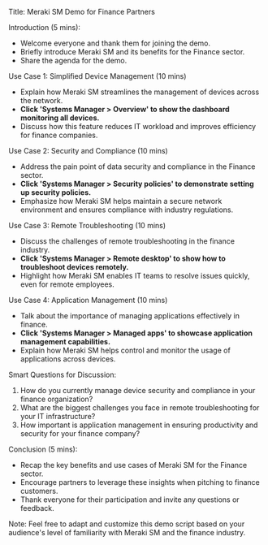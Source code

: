 Title: Meraki SM Demo for Finance Partners

Introduction (5 mins):
- Welcome everyone and thank them for joining the demo.
- Briefly introduce Meraki SM and its benefits for the Finance sector.
- Share the agenda for the demo.

Use Case 1: Simplified Device Management (10 mins)
- Explain how Meraki SM streamlines the management of devices across the network.
- **Click 'Systems Manager > Overview' to show the dashboard monitoring all devices.**
- Discuss how this feature reduces IT workload and improves efficiency for finance companies.

Use Case 2: Security and Compliance (10 mins)
- Address the pain point of data security and compliance in the Finance sector.
- **Click 'Systems Manager > Security policies' to demonstrate setting up security policies.**
- Emphasize how Meraki SM helps maintain a secure network environment and ensures compliance with industry regulations.

Use Case 3: Remote Troubleshooting (10 mins)
- Discuss the challenges of remote troubleshooting in the finance industry.
- **Click 'Systems Manager > Remote desktop' to show how to troubleshoot devices remotely.**
- Highlight how Meraki SM enables IT teams to resolve issues quickly, even for remote employees.

Use Case 4: Application Management (10 mins)
- Talk about the importance of managing applications effectively in finance.
- **Click 'Systems Manager > Managed apps' to showcase application management capabilities.**
- Explain how Meraki SM helps control and monitor the usage of applications across devices.

Smart Questions for Discussion:
1. How do you currently manage device security and compliance in your finance organization?
2. What are the biggest challenges you face in remote troubleshooting for your IT infrastructure?
3. How important is application management in ensuring productivity and security for your finance company?

Conclusion (5 mins):
- Recap the key benefits and use cases of Meraki SM for the Finance sector.
- Encourage partners to leverage these insights when pitching to finance customers.
- Thank everyone for their participation and invite any questions or feedback.

Note: Feel free to adapt and customize this demo script based on your audience's level of familiarity with Meraki SM and the finance industry.